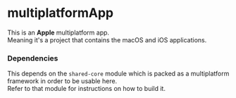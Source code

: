# multiplatformApp
This is an **Apple** multiplatform app.  
Meaning it's a project that contains the macOS and iOS applications.  

### Dependencies
This depends on the `shared-core` module which is packed as a multiplatform framework in order to be usable here.  
Refer to that module for instructions on how to build it.